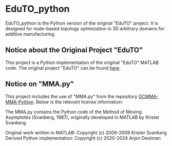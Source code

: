 # EduTO_python

EduTO_python is the Python version of the original "EduTO" project. It is designed for node-based topology optimization in 3D arbitrary domains for additive manufacturing.

## Notice about the Original Project "EduTO"

This project is a Python implementation of the original "EduTO" MATLAB code. The original project "EduTO" can be found [here](https://github.com/gistmeto/EduTO).

## Notice on "MMA.py"

This project includes the use of "MMA.py" from the repository [GCMMA-MMA-Python](https://github.com/arjendeetman/GCMMA-MMA-Python?tab=readme-ov-file). Below is the relevant license information:

The MMA.py contains the Python code of the Method of Moving Asymptotes (Svanberg, 1987), originally developed in MATLAB by Krister Svanberg.

Original work written in MATLAB: Copyright (c) 2006-2009 Krister Svanberg
Derived Python implementation: Copyright (c) 2020-2024 Arjen Deetman
